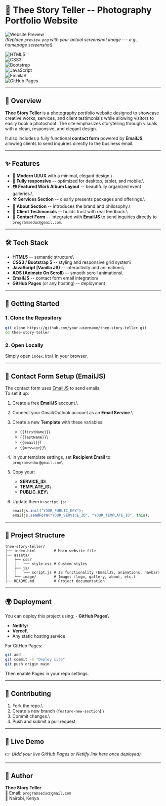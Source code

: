 # 📖 Thee Story Teller -- Photography Portfolio Website

![Website Preview](./assets/image/preview.png)\
*(Replace `preview.png` with your actual screenshot image --- e.g.,
homepage screenshot)*

![HTML5](https://img.shields.io/badge/HTML5-E34F26?style=for-the-badge&logo=html5&logoColor=white)\
![CSS3](https://img.shields.io/badge/CSS3-1572B6?style=for-the-badge&logo=css3&logoColor=white)\
![Bootstrap](https://img.shields.io/badge/Bootstrap-7952B3?style=for-the-badge&logo=bootstrap&logoColor=white)\
![JavaScript](https://img.shields.io/badge/JavaScript-F7E017?style=for-the-badge&logo=javascript&logoColor=black)\
![EmailJS](https://img.shields.io/badge/EmailJS-FF6C37?style=for-the-badge&logo=gmail&logoColor=white)\
![GitHub
Pages](https://img.shields.io/badge/Deployed%20on-GitHub%20Pages-121013?style=for-the-badge&logo=github&logoColor=white)

------------------------------------------------------------------------

## 📌 Overview

**Thee Story Teller** is a photography portfolio website designed to
showcase creative works, services, and client testimonials while
allowing visitors to easily book a photoshoot. The site emphasizes
storytelling through visuals with a clean, responsive, and elegant
design.

It also includes a fully functional **contact form** powered by
**EmailJS**, allowing clients to send inquiries directly to the business
email.

------------------------------------------------------------------------

## ✨ Features

-   🎨 **Modern UI/UX** with a minimal, elegant design.\
-   📱 **Fully responsive** -- optimized for desktop, tablet, and
    mobile.\
-   📷 **Featured Work Album Layout** -- beautifully organized event
    galleries.\
-   🛠️ **Services Section** -- clearly presents packages and offerings.\
-   👤 **About Section** -- introduces the brand and philosophy.\
-   💬 **Client Testimonials** -- builds trust with real feedback.\
-   📩 **Contact Form** -- integrated with **EmailJS** to send inquiries
    directly to `programseduc@gmail.com`.

------------------------------------------------------------------------

## 🛠️ Tech Stack

-   **HTML5** -- semantic structure\
-   **CSS3 / Bootstrap 5** -- styling and responsive grid system\
-   **JavaScript (Vanilla JS)** -- interactivity and animations\
-   **AOS (Animate On Scroll)** -- smooth scroll animations\
-   **EmailJS** -- contact form email integration\
-   **GitHub Pages** (or any hosting) -- deployment

------------------------------------------------------------------------

## 🚀 Getting Started

### 1. Clone the Repository

``` bash
git clone https://github.com/your-username/thee-story-teller.git
cd thee-story-teller
```

### 2. Open Locally

Simply open `index.html` in your browser.

------------------------------------------------------------------------

## 📩 Contact Form Setup (EmailJS)

The contact form uses [EmailJS](https://www.emailjs.com) to send
emails.\
To set it up:

1.  Create a free **EmailJS** account.\

2.  Connect your Gmail/Outlook account as an **Email Service**.\

3.  Create a new **Template** with these variables:

    -   `{{firstName}}`\
    -   `{{lastName}}`\
    -   `{{email}}`\
    -   `{{message}}`\

4.  In your template settings, set **Recipient Email** to:\
    `programseduc@gmail.com`\

5.  Copy your:

    -   **SERVICE_ID**\
    -   **TEMPLATE_ID**\
    -   **PUBLIC_KEY**\

6.  Update them in `script.js`:

    ``` javascript
    emailjs.init("YOUR_PUBLIC_KEY");
    emailjs.sendForm("YOUR_SERVICE_ID", "YOUR_TEMPLATE_ID", this);
    ```

------------------------------------------------------------------------

## 📂 Project Structure

    thee-story-teller/
    │── index.html        # Main website file
    │── assets/
    │   ├── css/
    │   │   └── style.css # Custom styles
    │   ├── js/
    │   │   └── script.js # JS functionality (EmailJS, animations, navbar)
    │   └── image/        # Images (logo, gallery, about, etc.)
    │── README.md         # Project documentation

------------------------------------------------------------------------

## 🌍 Deployment

You can deploy this project using: - **GitHub Pages**\
- **Netlify**\
- **Vercel**\
- Any static hosting service

For GitHub Pages:

``` bash
git add .
git commit -m "Deploy site"
git push origin main
```

Then enable Pages in your repo settings.

------------------------------------------------------------------------

## 🤝 Contributing

1.  Fork the repo.\
2.  Create a new branch (`feature-new-section`).\
3.  Commit changes.\
4.  Push and submit a pull request.

------------------------------------------------------------------------

## 📸 Live Demo

👉 *(Add your live GitHub Pages or Netlify link here once deployed)*

------------------------------------------------------------------------

## 👤 Author

**Thee Story Teller**\
📧 Email: `programseduc@gmail.com`\
📍 Nairobi, Kenya
